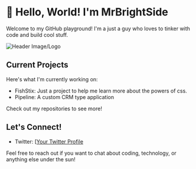 # 👋 Hello, World! I'm MrBrightSide

Welcome to my GitHub playground! I'm a just a guy who loves to tinker with code and build cool stuff.

![Header Image/Logo]([link/to/image](https://pbs.twimg.com/profile_banners/788913752670216192/1710057615/1500x500))

## Current Projects
Here's what I'm currently working on:

- FishStix: Just a project to help me learn more about the powers of css.
- Pipeline: A custom CRM type application

Check out my repositories to see more!


## Let's Connect!
- Twitter: [[Your Twitter Profile](link/to/twitter](https://twitter.com/Mr__Br1ghtSide))

Feel free to reach out if you want to chat about coding, technology, or anything else under the sun!


